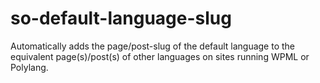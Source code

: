 # so-default-language-slug
Automatically adds the page/post-slug of the default language to the equivalent page(s)/post(s) of other languages on sites running WPML or Polylang.
